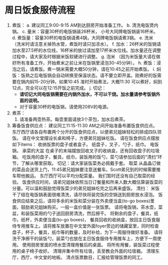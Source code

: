 # 周日饭食服侍流程
1. 煮饭：
    a. 建议同工9:00-9:15 AM到达厨房开始准备工作。
    b. 清洗电饭煲内锅。
    c. 量米：容量30杯的电饭锅装26杯米， 小号大同牌电饭锅装16杯米。
    d. 煮饭量：容量30杯的电饭锅请煮4锅，大同牌电饭锅请煮3锅。
    e. 洗米  （洗米时请注意关掉热水管，煮饭时请只加凉水）。
    f. 加水：26杯米的饭锅请加水至27.5杯的水位线，16杯米的放过请加至17杯米水位线。加水量还在调整过程中，请大家及时根据米饭软硬进行调整。
    g. 泡米 （因为米饭量大请在做好所有准备工作，开始煮米之前让米在饭锅里浸泡30-45分钟）。
    h. 煮饭：浸泡之后，请煮饭。煮一锅米需要大概50分钟，请在10:45之前开始煮饭。
    i. 焖饭：饭熟之后电饭锅会自动转换至保温状态。请不要立即开盖。刚煮好的饭需要在锅内焖15-20分钟。如果10:45 准时开始煮法，大概11:30 可以煮好，焖到12点，完全可以在12:15开饭之前完成。
    j. 切记：
    + **请切记大同电饭锅需要在内锅外加水，不可以干烧。加水量请参考饭锅外面的说明。**
    + 对于容量30杯的电饭锅，请使用208V的电源。
2. 煮茶：
    1. 请准备两壶热茶。每壶里面请放3个茶包，加水后煮茶。
3. 筹备饭食供应点：
建议同工11:15-11:30 AM之间开始准备布置饭食供应点。
东厅西厅请各自布置两个分开的饭食供应点，以便弟兄姐妹轻松的排成四队领饭。
请在中文堂摆设长桌和椅子，方便弟兄姐妹吃饭。
请在饭食供应点摆放如下items：
收纳饭票的盘子或者盒子。
纸盘子，叉子，勺子，纸巾。
电饭锅， 承菜的大盆
在桌子的末端摆放回收叉子的收纳盒，还有回收盘子的垃圾箱。
吃饭用的盘子，餐具，纸巾，装饭用的饭勺，菜勺请参加后面的“清扫”环节，了解从哪里获取。
切记：请大家装饭菜务必佩戴手套。
取菜
从晶晶订做的菜品会送货上门，11:45弟兄姐妹要注意送餐车。Scott弟兄到的时候需要推车帮他搬运。
东厅西厅可以平均分配菜量。
我们暂时还没有自己取菜的经验。
饭食供应时间，请弟兄姐妹依照当日订餐量和所来人数大概估算装饭菜的分量。可以温和鼓励觉得饭菜少的弟兄姐妹吃完之后再来盛饭。
清扫：
米饭干了结在电饭锅表面很难清洗，请尽快将装完饭的空锅送到厨房放水浸泡。
饭食供应结束之后，请将多余的米饭和菜分装在外卖便当盒(to-go boxes)里面，鼓励弟兄姐妹购买。一般一盒价值是一张饭票。
请将电饭锅，茶水壶，菜盆，和装饭菜用的勺子送回厨房清洗，然后擦干。
将剩余的盘子，餐具，纸巾，纸杯，外卖便当盒(to-go boxes)， 餐具回收的收纳盒，放回主日饭食服侍专用推车上。请将推车放置在中文堂外面foyer旁边的储藏室里，同时检查盘子，杯子，餐具，纸巾等的数量，及时补给，为下一周服侍做好准备。
请将洗干净擦干的装饭勺，装菜勺也放在主日饭食服侍专用推车上，方便下一周使用。
使用厨房里面的喷水壶清理用餐后的桌面。
将所有用餐，装饭菜过程使用的桌子椅子收好。
清理并集中所有垃圾，丢至教会外面的垃圾箱。
清理东厅，西厅，中文堂的地板。
清点饭票数目，汇报给管理饭票的同工。
